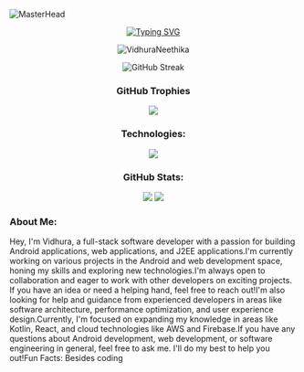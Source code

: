 ![MasterHead](https://i.ibb.co/FsTDsXT/cover.png)
<div align="center">

[![Typing SVG](<https://readme-typing-svg.demolab.com?font=Fira+Code&pause=1000&color=39d353&center=true&random=false&width=1000&lines=Hey%2C+I'm+Vidhura+Neethika;I'm+BEng+(Hons)+Software+Engineering+Undergraduate>)](https://git.io/typing-svg)

<p align="center"> <img src="https://komarev.com/ghpvc/?username=VidhuraNeethika&label=Profile%20views&color=0d1117&style=for-the-badge" alt="VidhuraNeethika" /> </p>

![GitHub Streak](https://streak-stats.demolab.com?user=VidhuraNeethika&theme=github-dark&hide_border=true&card_width=1000)

### GitHub Trophies

![](https://github-profile-trophy.vercel.app/?username=VidhuraNeethika&theme=darkhub&no-frame=true&no-bg=false&margin-w=4)

### Technologies:

<p align="center">
  <a href="#">
    <img src="https://skillicons.dev/icons?i=androidstudio,idea,vscode,visualstudio,postman,angular,c,cpp,cloudflare,codepen,css,docker,firebase,gcp,git,github,gitlab,html,java,js,kotlin,laravel,maven,nodejs,php,py,react,replit,stackoverflow,tailwind,unity,ae,au,ai,ps,pr,xd,figma" />
  </a>
</p>

### GitHub Stats:
![](https://github-readme-stats.vercel.app/api?username=VidhuraNeethika&show_icons=true&bg_color=0d1117&title_color=39d353&text_color=ffffff&hide_border=true&icon_color=39d353)
![](https://github-contributor-stats.vercel.app/api?username=VidhuraNeethika&limit=5&bg_color=0d1117&title_color=39d353&text_color=ffffff&hide_border=true&icon_color=39d353&combine_all_yearly_contributions=true)<br/>
<!--![Top Langs](https://github-readme-stats.vercel.app/api/top-langs/?username=VidhuraNeethika&langs_count=8&layout=compact&bg_color=0d1117&title_color=39d353&text_color=ffffff&hide_border=true&icon_color=39d353)-->

</div>

### About Me:

Hey, I'm Vidhura, a full-stack software developer with a passion for building Android applications, web applications, and J2EE applications.I'm currently working on various projects in the Android and web development space, honing my skills and exploring new technologies.I'm always open to collaboration and eager to work with other developers on exciting projects. If you have an idea or need a helping hand, feel free to reach out!I'm also looking for help and guidance from experienced developers in areas like software architecture, performance optimization, and user experience design.Currently, I'm focused on expanding my knowledge in areas like Kotlin, React, and cloud technologies like AWS and Firebase.If you have any questions about Android development, web development, or software engineering in general, feel free to ask me. I'll do my best to help you out!Fun Facts: Besides coding
